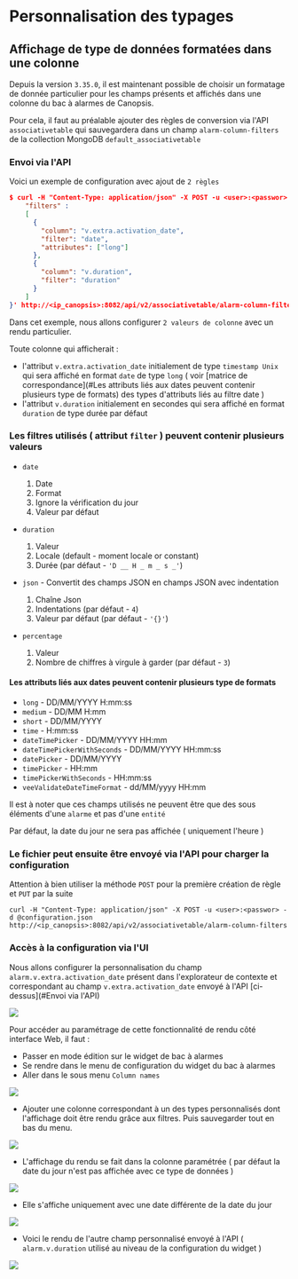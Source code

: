 # Personnalisation des typages

## Affichage de type de données formatées dans une colonne

Depuis la version `3.35.0`, il est maintenant possible de choisir un formatage de donnée particulier pour les champs présents et affichés dans une colonne du bac à alarmes de Canopsis.

Pour cela, il faut au préalable ajouter des règles de conversion via l'API `associativetable` qui sauvegardera dans un champ `alarm-column-filters`  de la collection MongoDB `default_associativetable`

### Envoi via l'API

Voici un exemple de configuration avec ajout de `2 règles`

```json
$ curl -H "Content-Type: application/json" -X POST -u <user>:<passwor> -d '{
    "filters" : 
    [
      {
        "column": "v.extra.activation_date",
        "filter": "date",
        "attributes": ["long"]
      },
      {
        "column": "v.duration",
        "filter": "duration"
      }
    ]
}' http://<ip_canopsis>:8082/api/v2/associativetable/alarm-column-filters
```

Dans cet exemple, nous allons configurer `2 valeurs de colonne` avec un rendu particulier.

Toute colonne qui afficherait :

* l'attribut `v.extra.activation_date` initialement de type `timestamp Unix` qui sera affiché en format `date` de type `long` ( voir [matrice de correspondance](#Les attributs liés aux dates peuvent contenir plusieurs type de formats) des types d'attributs liés au filtre date )
* l'attribut `v.duration` initialement en secondes qui sera affiché en format `duration` de type durée par défaut

### Les filtres utilisés ( attribut `filter` ) peuvent contenir plusieurs valeurs

* `date`
    1) Date
    2) Format
    3) Ignore la vérification du jour
    4) Valeur par défaut

* `duration`
    1) Valeur
    2) Locale (default - moment locale or constant)
    3) Durée (par défaut - `'D __ H _ m _ s _'`)

* `json` - Convertit des champs JSON en champs JSON avec indentation
    1) Chaîne Json
    2) Indentations (par défaut - `4`)
    3) Valeur par défaut (par défaut - `'{}'`)

* `percentage`
    1) Valeur
    2) Nombre de chiffres à virgule à garder (par défaut - `3`)

#### Les attributs liés aux dates peuvent contenir plusieurs type de formats

* `long` - DD/MM/YYYY H:mm:ss
* `medium` - DD/MM H:mm
* `short` - DD/MM/YYYY
* `time` - H:mm:ss
* `dateTimePicker`  -  DD/MM/YYYY HH:mm
* `dateTimePickerWithSeconds` - DD/MM/YYYY HH:mm:ss
* `datePicker` - DD/MM/YYYY
* `timePicker` - HH:mm
* `timePickerWithSeconds` - HH:mm:ss
* `veeValidateDateTimeFormat` - dd/MM/yyyy HH:mm



Il est à noter que ces champs utilisés ne peuvent être que des sous éléments d'une `alarme` et pas d'une `entité`

Par défaut, la date du jour ne sera pas affichée ( uniquement l'heure )

### Le fichier peut ensuite être envoyé via l'API pour charger la configuration

Attention à bien utiliser la méthode `POST` pour la première création de règle et `PUT` par la suite

```shell
curl -H "Content-Type: application/json" -X POST -u <user>:<passwor> -d @configuration.json http://<ip_canopsis>:8082/api/v2/associativetable/alarm-column-filters
```



### Accès à la configuration via l'UI

Nous allons configurer la personnalisation du champ `alarm.v.extra.activation_date` présent dans l'explorateur de contexte et correspondant au champ `v.extra.activation_date` envoyé à l'API [ci-dessus](#Envoi via l'API)

![](img/alarm-list-setting-3.png)



Pour accéder au paramétrage de cette fonctionnalité de rendu côté interface Web, il faut :

* Passer en mode édition sur le widget de bac à alarmes
* Se rendre dans le menu de configuration du widget du bac à alarmes
* Aller dans le sous menu `Column names`

![](img/alarm-list-setting-1.png)

* Ajouter une colonne correspondant à un des types personnalisés dont l'affichage doit être rendu grâce aux filtres. Puis sauvegarder tout en bas du menu.

![](img/alarm-list-setting-2.png)

* L'affichage du rendu se fait dans la colonne paramétrée ( par défaut la date du jour n'est pas affichée avec ce type de données )

![](img/alarm-list-setting-5.png)

* Elle s'affiche uniquement avec une date différente de la date du jour



![](img/alarm-list-setting-6.png)

* Voici le rendu de l'autre champ personnalisé envoyé à l'API ( `alarm.v.duration` utilisé au niveau de la configuration du widget )

![](img/alarm-list-setting-7.png)